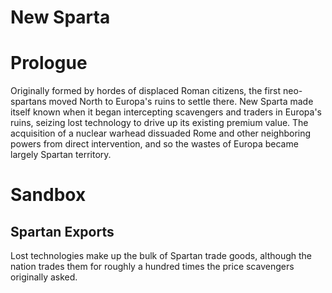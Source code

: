 # New Sparta

# Prologue

Originally formed by hordes of displaced Roman citizens, the first neo-spartans moved North to Europa's ruins to settle there. New Sparta made itself known when it began intercepting scavengers and traders in Europa's ruins, seizing lost technology to drive up its existing premium value. The acquisition of a nuclear warhead dissuaded Rome and other neighboring powers from direct intervention, and so the wastes of Europa became largely Spartan territory.

# Sandbox

## Spartan Exports

Lost technologies make up the bulk of Spartan trade goods, although the nation trades them for roughly a hundred times the price scavengers originally asked. 


